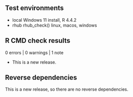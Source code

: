 ## Test environments

* local Windows 11 install, R 4.4.2
* rhub rhub_check() linux, macos, windows

## R CMD check results

0 errors | 0 warnings | 1 note

* This is a new release.

## Reverse dependencies

This is a new release, so there are no reverse dependencies.
